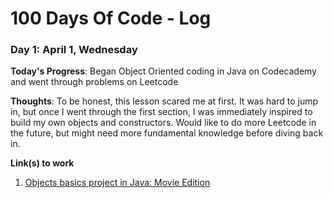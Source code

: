 # 100 Days Of Code - Log

### Day 1: April 1, Wednesday

**Today's Progress**: Began Object Oriented coding in Java on Codecademy and went through problems on Leetcode

**Thoughts**: To be honest, this lesson scared me at first. It was hard to jump in, but once I went through the first section, I was immediately inspired to build my own objects and constructors. Would like to do more Leetcode in the future, but might need more fundamental knowledge before diving back in.

**Link(s) to work**
1. [Objects basics project in Java: Movie Edition](https://github.com/shanicesmith98/coding-problems/blob/master/Movies.java)
